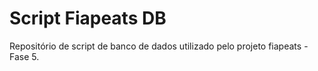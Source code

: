 # Script Fiapeats DB

Repositório de script de banco de dados utilizado pelo projeto fiapeats - Fase 5.
